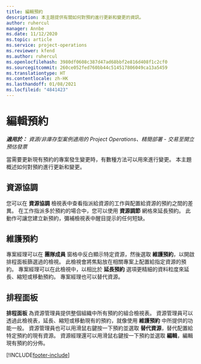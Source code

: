 ```yaml
---
title: 編輯預約
description: 本主題提供有關如何對預約進行更新和變更的資訊。
author: ruhercul
manager: Annbe
ms.date: 11/12/2020
ms.topic: article
ms.service: project-operations
ms.reviewer: kfend
ms.author: ruhercul
ms.openlocfilehash: 3980df0608c387d47ad68bbf2e816d408f1c2cf0
ms.sourcegitcommit: 260ce052fed760bb44c514517806049ca13a5459
ms.translationtype: HT
ms.contentlocale: zh-HK
ms.lasthandoff: 01/08/2021
ms.locfileid: "4841423"
---
```

# <a name="edit-bookings"></a>編輯預約

_**適用於：** 資源/非庫存型案例適用的 Project Operations、精簡部署 - 交易至開立預估發票_


當需要更新現有預約的專案發生變更時，有數種方法可以用來進行變更。 本主題概述如何對預約進行更新和變更。

## <a name="resource-reconciliation"></a>資源協調

您可以在 **資源協調** 檢視表中查看指派給資源的工作與配置給資源的預約之間的差異。 在工作指派多於預約的場合中，您可以使用 **資源調節** 網格來延長預約。 此動作可讓您建立新預約，彌補檢視表中醒目提示的任何短缺。

## <a name="maintain-bookings"></a>維護預約

專案經理可以在 **團隊成員** 窗格中反白顯示特定資源，然後選取 **維護預約**，以開啟排程面板篩選過的檢視。 此檢視會將焦點放在相關專案上配置給指定資源的預約。 專案經理可以在此檢視中，以相比於 **延長預約** 選項更精細的資料粒度來延長、縮短或移動預約。 專案經理也可以替代資源。

## <a name="schedule-board"></a>排程面板

**排程面板** 為資源管理員提供整個組織中所有預約的組合檢視表。 資源管理員可以透過此檢視表，延長、縮短或移動現有的預約，就像使用 **維護預約** 中所提供的功能一般。 資源管理員也可以用滑鼠右鍵按一下預約並選取 **替代資源**，替代配置給特定預約的現有資源。 資源經理還可以用滑鼠右鍵按一下預約並選取 **編輯**，編輯現有預約的分佈。


[!INCLUDE[footer-include](../includes/footer-banner.md)]